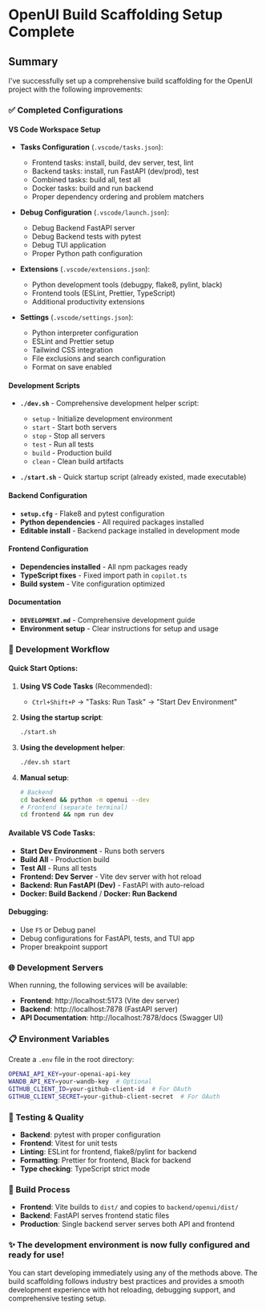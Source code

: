 # OpenUI Build Scaffolding Setup Complete

## Summary

I've successfully set up a comprehensive build scaffolding for the OpenUI project with the following improvements:

### ✅ Completed Configurations

#### VS Code Workspace Setup
- **Tasks Configuration** (`.vscode/tasks.json`):
  - Frontend tasks: install, build, dev server, test, lint
  - Backend tasks: install, run FastAPI (dev/prod), test
  - Combined tasks: build all, test all
  - Docker tasks: build and run backend
  - Proper dependency ordering and problem matchers

- **Debug Configuration** (`.vscode/launch.json`):
  - Debug Backend FastAPI server
  - Debug Backend tests with pytest
  - Debug TUI application
  - Proper Python path configuration

- **Extensions** (`.vscode/extensions.json`):
  - Python development tools (debugpy, flake8, pylint, black)
  - Frontend tools (ESLint, Prettier, TypeScript)
  - Additional productivity extensions

- **Settings** (`.vscode/settings.json`):
  - Python interpreter configuration
  - ESLint and Prettier setup
  - Tailwind CSS integration
  - File exclusions and search configuration
  - Format on save enabled

#### Development Scripts
- **`./dev.sh`** - Comprehensive development helper script:
  - `setup` - Initialize development environment
  - `start` - Start both servers
  - `stop` - Stop all servers
  - `test` - Run all tests
  - `build` - Production build
  - `clean` - Clean build artifacts

- **`./start.sh`** - Quick startup script (already existed, made executable)

#### Backend Configuration
- **`setup.cfg`** - Flake8 and pytest configuration
- **Python dependencies** - All required packages installed
- **Editable install** - Backend package installed in development mode

#### Frontend Configuration
- **Dependencies installed** - All npm packages ready
- **TypeScript fixes** - Fixed import path in `copilot.ts`
- **Build system** - Vite configuration optimized

#### Documentation
- **`DEVELOPMENT.md`** - Comprehensive development guide
- **Environment setup** - Clear instructions for setup and usage

### 🔧 Development Workflow

#### Quick Start Options:

1. **Using VS Code Tasks** (Recommended):
   - `Ctrl+Shift+P` → "Tasks: Run Task" → "Start Dev Environment"

2. **Using the startup script**:
   ```bash
   ./start.sh
   ```

3. **Using the development helper**:
   ```bash
   ./dev.sh start
   ```

4. **Manual setup**:
   ```bash
   # Backend
   cd backend && python -m openui --dev
   # Frontend (separate terminal)
   cd frontend && npm run dev
   ```

#### Available VS Code Tasks:
- **Start Dev Environment** - Runs both servers
- **Build All** - Production build
- **Test All** - Runs all tests
- **Frontend: Dev Server** - Vite dev server with hot reload
- **Backend: Run FastAPI (Dev)** - FastAPI with auto-reload
- **Docker: Build Backend** / **Docker: Run Backend**

#### Debugging:
- Use `F5` or Debug panel
- Debug configurations for FastAPI, tests, and TUI app
- Proper breakpoint support

### 🌐 Development Servers

When running, the following services will be available:
- **Frontend**: http://localhost:5173 (Vite dev server)
- **Backend**: http://localhost:7878 (FastAPI server)
- **API Documentation**: http://localhost:7878/docs (Swagger UI)

### 📋 Environment Variables

Create a `.env` file in the root directory:
```bash
OPENAI_API_KEY=your-openai-api-key
WANDB_API_KEY=your-wandb-key  # Optional
GITHUB_CLIENT_ID=your-github-client-id  # For OAuth
GITHUB_CLIENT_SECRET=your-github-client-secret  # For OAuth
```

### 🧪 Testing & Quality

- **Backend**: pytest with proper configuration
- **Frontend**: Vitest for unit tests
- **Linting**: ESLint for frontend, flake8/pylint for backend
- **Formatting**: Prettier for frontend, Black for backend
- **Type checking**: TypeScript strict mode

### 🔨 Build Process

- **Frontend**: Vite builds to `dist/` and copies to `backend/openui/dist/`
- **Backend**: FastAPI serves frontend static files
- **Production**: Single backend server serves both API and frontend

### ✨ The development environment is now fully configured and ready for use!

You can start developing immediately using any of the methods above. The build scaffolding follows industry best practices and provides a smooth development experience with hot reloading, debugging support, and comprehensive testing setup.
